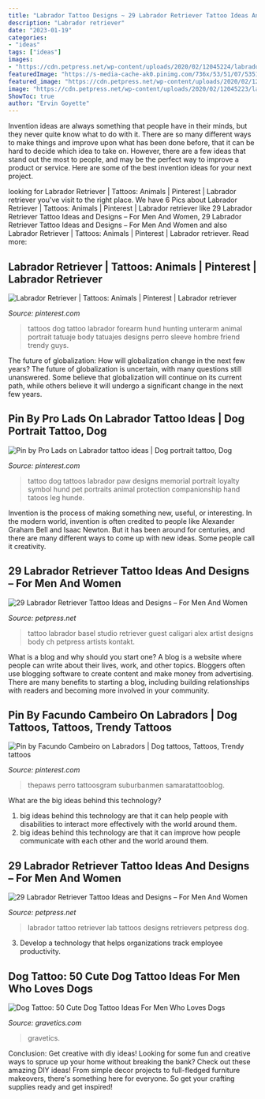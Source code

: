 ```yaml
---
title: "Labrador Tattoo Designs ~ 29 Labrador Retriever Tattoo Ideas And Designs – For Men And Women"
description: "Labrador retriever"
date: "2023-01-19"
categories:
- "ideas"
tags: ["ideas"]
images:
- "https://cdn.petpress.net/wp-content/uploads/2020/02/12045224/labrador-tattoo-black-dog.jpg"
featuredImage: "https://s-media-cache-ak0.pinimg.com/736x/53/51/07/5351075a6318de5303a1c19e82209e3c.jpg"
featured_image: "https://cdn.petpress.net/wp-content/uploads/2020/02/12045224/labrador-tattoo-black-dog.jpg"
image: "https://cdn.petpress.net/wp-content/uploads/2020/02/12045223/labrador-tattoo-art.jpg"
ShowToc: true
author: "Ervin Goyette"
---
```



Invention ideas are always something that people have in their minds, but they never quite know what to do with it. There are so many different ways to make things and improve upon what has been done before, that it can be hard to decide which idea to take on. However, there are a few ideas that stand out the most to people, and may be the perfect way to improve a product or service. Here are some of the best invention ideas for your next project.

	

		
looking for Labrador Retriever | Tattoos: Animals | Pinterest | Labrador retriever you've visit to the right place. We have 6 Pics about Labrador Retriever | Tattoos: Animals | Pinterest | Labrador retriever like 29 Labrador Retriever Tattoo Ideas and Designs – For Men And Women, 29 Labrador Retriever Tattoo Ideas and Designs – For Men And Women and also Labrador Retriever | Tattoos: Animals | Pinterest | Labrador retriever. Read more:
		
    
## Labrador Retriever | Tattoos: Animals | Pinterest | Labrador Retriever

<img loading=lazy src="https://s-media-cache-ak0.pinimg.com/736x/53/51/07/5351075a6318de5303a1c19e82209e3c.jpg" onerror="this.onerror=null;this.src='https://tse4.mm.bing.net/th?id=OIP.ELB3asj4syV8YFdA2VBX2wHaHa&amp;pid=15.1';" alt="Labrador Retriever | Tattoos: Animals | Pinterest | Labrador retriever">

_Source: pinterest.com_

>tattoos dog tattoo labrador forearm hund hunting unterarm animal portrait tatuaje body tatuajes designs perro sleeve hombre friend trendy guys. 

	

The future of globalization: How will globalization change in the next few years?
The future of globalization is uncertain, with many questions still unanswered. Some believe that globalization will continue on its current path, while others believe it will undergo a significant change in the next few years.

    
## Pin By Pro Lads On Labrador Tattoo Ideas | Dog Portrait Tattoo, Dog

<img loading=lazy src="https://i.pinimg.com/736x/e7/bf/00/e7bf00d44b4e71bb4df034ba59fe150b.jpg" onerror="this.onerror=null;this.src='https://tse4.mm.bing.net/th?id=OIP.aja_wPHfKLnhyXRzTV4aCQHaKV&amp;pid=15.1';" alt="Pin by Pro Lads on Labrador tattoo ideas | Dog portrait tattoo, Dog">

_Source: pinterest.com_

>tattoo dog tattoos labrador paw designs memorial portrait loyalty symbol hund pet portraits animal protection companionship hand tatoos leg hunde. 

	

Invention is the process of making something new, useful, or interesting. In the modern world, invention is often credited to people like Alexander Graham Bell and Isaac Newton. But it has been around for centuries, and there are many different ways to come up with new ideas. Some people call it creativity.

    
## 29 Labrador Retriever Tattoo Ideas And Designs – For Men And Women

<img loading=lazy src="https://cdn.petpress.net/wp-content/uploads/2020/02/12045223/labrador-tattoo-art.jpg" onerror="this.onerror=null;this.src='https://tse2.mm.bing.net/th?id=OIP.fWgGv0inWodbFX2Brp7kogHaL_&amp;pid=15.1';" alt="29 Labrador Retriever Tattoo Ideas and Designs – For Men And Women">

_Source: petpress.net_

>tattoo labrador basel studio retriever guest caligari alex artist designs body ch petpress artists kontakt. 

	

What is a blog and why should you start one?
A blog is a website where people can write about their lives, work, and other topics. Bloggers often use blogging software to create content and make money from advertising. There are many benefits to starting a blog, including building relationships with readers and becoming more involved in your community.

    
## Pin By Facundo Cambeiro On Labradors | Dog Tattoos, Tattoos, Trendy Tattoos

<img loading=lazy src="https://i.pinimg.com/736x/78/64/62/786462a9dfe44b5a52289beccea53985.jpg" onerror="this.onerror=null;this.src='https://tse2.mm.bing.net/th?id=OIP.-3ghUIxYepnut2VHgsY7ywHaHa&amp;pid=15.1';" alt="Pin by Facundo Cambeiro on Labradors | Dog tattoos, Tattoos, Trendy tattoos">

_Source: pinterest.com_

>thepaws perro tattoosgram suburbanmen samaratattooblog. 

	

What are the big ideas behind this technology?
1. big ideas behind this technology are that it can help people with disabilities to interact more effectively with the world around them.
2. big ideas behind this technology are that it can improve how people communicate with each other and the world around them.

    
## 29 Labrador Retriever Tattoo Ideas And Designs – For Men And Women

<img loading=lazy src="https://cdn.petpress.net/wp-content/uploads/2020/02/12045224/labrador-tattoo-black-dog.jpg" onerror="this.onerror=null;this.src='https://tse4.mm.bing.net/th?id=OIP.I1zDG0eECSScLYmGKH_8JAAAAA&amp;pid=15.1';" alt="29 Labrador Retriever Tattoo Ideas and Designs – For Men And Women">

_Source: petpress.net_

>labrador tattoo retriever lab tattoos designs retrievers petpress dog. 

	

3. Develop a technology that helps organizations track employee productivity. 

    
## Dog Tattoo: 50 Cute Dog Tattoo Ideas For Men Who Loves Dogs

<img loading=lazy src="https://www.gravetics.com/wp-content/uploads/2017/06/Boxer-Dog-Tattoo-On-Sleeve.jpg" onerror="this.onerror=null;this.src='https://tse2.mm.bing.net/th?id=OIP.dH6Gn4vrgBXxbGHdalxu8wHaHa&amp;pid=15.1';" alt="Dog Tattoo: 50 Cute Dog Tattoo Ideas For Men Who Loves Dogs">

_Source: gravetics.com_

>gravetics. 

	

Conclusion: Get creative with diy ideas!
Looking for some fun and creative ways to spruce up your home without breaking the bank? Check out these amazing DIY ideas!
From simple decor projects to full-fledged furniture makeovers, there's something here for everyone. So get your crafting supplies ready and get inspired!

